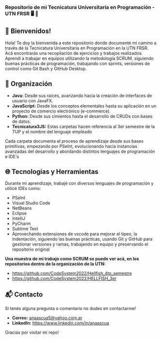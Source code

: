 ### Repositorio de mi Tecnicatura Universitaria en Programación - UTN FRSR 🖥️ 🚀 

## 👋 Bienvenidos!

Hola! Te doy la bienvenida a este repositorio donde documenté mi camino a través de la Tecnicatura Universitaria en Programación en la UTN FRSR. Acá encontrarás una recopilación de ejercicios y trabajos realizados.
Aprendí a trabajar en equipos utilizando la metodología SCRUM, siguiendo buenas prácticas de programación, trabajando con sprints, versiones de control como Git Bash y GitHub Desktop.

## 📂 Organización

- **Java:** Desde sus raíces, avanzando hacia la creación de interfaces de usuario con JavaFX.
- **JavaScript:** Desde los conceptos elementales hasta su aplicación en un proyecto de comercio electrónico (e-commerce).
- **Python:** Desde sus cimientos hasta el desarrollo de CRUDs con bases de datos.
- **Tecnicatura3JS:** Estas carpetas hacen referencia al 3er semestre de la TUP y el nombre del lenguaje empleado

Cada carpeta documenta el proceso de aprendizaje desde sus bases primitivas, empezando por PSeInt, evolucionando hacia instancias avanzadas del desarrollo y abordando distintos lenguajes de programación e IDE's


## 🌐 Tecnologías y Herramientas

Durante mi aprendizaje, trabajé con diversos lenguajes de programación y utilicé IDEs como: 
- PSeInt
- Visual Studio Code
- NetBeans
- Eclipse
- IntelliJ
- PyCharm
- Sublime Text
- Aprovechando extensiones de vscode para mejorar el tipeo, la indentación, siguiendo las buenas prácticas, usando Git y GitHub para gestionar versiones y ramas, trabajando en equipo y preservando el repositorio original

**Una muestra de mi trabajo como SCRUM se puede ver acá, en los repositorios dentro de la organización de la UTN:**
- https://github.com/CodeSystem2022/Hellfish_4to_semestre
- https://github.com/CodeSystem2022/HELLFISH_3er

## 📬 Contacto

Si tenés alguna pregunta o comentario no dudes en contactarme!

- **Correo:** anaascua5@yahoo.com.ar
- **LinkedIn:** https://www.linkedin.com/in/anaascua

Gracias por visitar mi repo!
